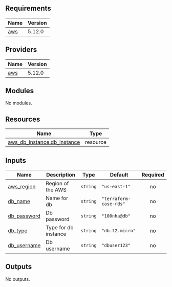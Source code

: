 <!-- BEGIN_TF_DOCS -->
## Requirements

| Name | Version |
|------|---------|
| <a name="requirement_aws"></a> [aws](#requirement\_aws) | 5.12.0 |

## Providers

| Name | Version |
|------|---------|
| <a name="provider_aws"></a> [aws](#provider\_aws) | 5.12.0 |

## Modules

No modules.

## Resources

| Name | Type |
|------|------|
| [aws_db_instance.db_instance](https://registry.terraform.io/providers/hashicorp/aws/5.12.0/docs/resources/db_instance) | resource |

## Inputs

| Name | Description | Type | Default | Required |
|------|-------------|------|---------|:--------:|
| <a name="input_aws_region"></a> [aws\_region](#input\_aws\_region) | Region of the AWS | `string` | `"us-east-1"` | no |
| <a name="input_db_name"></a> [db\_name](#input\_db\_name) | Name for db | `string` | `"terraform-case-rds"` | no |
| <a name="input_db_password"></a> [db\_password](#input\_db\_password) | Db password | `string` | `"100nha@db"` | no |
| <a name="input_db_type"></a> [db\_type](#input\_db\_type) | Type for db instance | `string` | `"db.t2.micro"` | no |
| <a name="input_db_username"></a> [db\_username](#input\_db\_username) | Db username | `string` | `"dbuser123"` | no |

## Outputs

No outputs.
<!-- END_TF_DOCS -->